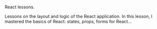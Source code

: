 
React lessons.

Lessons on the layout and logic of the React application.
In this lesson, I mastered the basics of React: states, props, forms for React...
